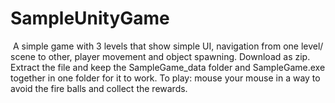 # SampleUnityGame
​​ A simple game with 3 levels that show simple UI, navigation from one level/ scene to other, player movement and object spawning.
Download as zip.
Extract the file and keep the SampleGame_data folder and SampleGame.exe together in one folder for it to work.
To play: mouse your mouse in a way to avoid the fire balls and collect the rewards.
